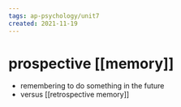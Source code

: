 ```yaml
---
tags: ap-psychology/unit7 
created: 2021-11-19
---
```


# prospective [[memory]]

- remembering to do something in the future
- versus [[retrospective memory]] 
